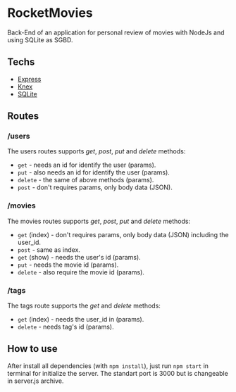 # RocketMovies

Back-End of an application for personal review of movies with NodeJs and using SQLite as SGBD.

## Techs

- [Express](https://expressjs.com/)
- [Knex](http://knexjs.org/)
- [SQLite](https://www.sqlite.org/index.html)

## Routes

### /users

The users routes supports *get*, *post*, *put* and *delete* methods:

- ```get``` - needs an id for identify the user (params).
- ```put```  - also needs an id for identify the user (params).
- ```delete``` - the same of above methods (params).
- ```post``` - don't requires params, only body data (JSON).

### /movies

The movies routes supports *get*, *post*, *put* and *delete* methods:

- ```get``` (index) - don't requires params, only body data (JSON) including the user_id.
- ```post``` - same as index.
- ```get``` (show) -  needs the user's id (params).
- ```put```  - needs the movie id (params).
- ```delete``` - also require the movie id (params).

### /tags
 The tags route supports the *get* and *delete* methods:

- ```get``` (index) - needs the user_id in (params).
- ```delete``` - needs tag's id (params).

## How to use

 After install all dependencies (with ```npm install```), just run ```npm start``` in terminal for initialize the server. The standart port is 3000 but is changeable in server.js archive.
